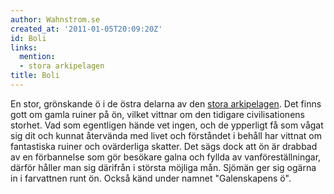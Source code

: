 ```yaml
---
author: Wahnstrom.se
created_at: '2011-01-05T20:09:20Z'
id: Boli
links:
  mention:
  - stora arkipelagen
title: Boli
---
```


En stor, grönskande ö i de östra delarna av den [stora arkipelagen]. Det finns gott om gamla ruiner
på ön, vilket vittnar om den tidigare civilisationens storhet. Vad som egentligen hände vet ingen,
och de ypperligt få som vågat sig dit och kunnat återvända med livet och förståndet i behåll har
vittnat om fantastiska ruiner och ovärderliga skatter. Det sägs dock att ön är drabbad av en
förbannelse som gör besökare galna och fyllda av vanföreställningar, därför håller man sig därifrån
i största möjliga mån. Sjömän ger sig ogärna in i farvattnen runt ön. Också känd under namnet
"Galenskapens ö".

  [stora arkipelagen]: stora_arkipelagen